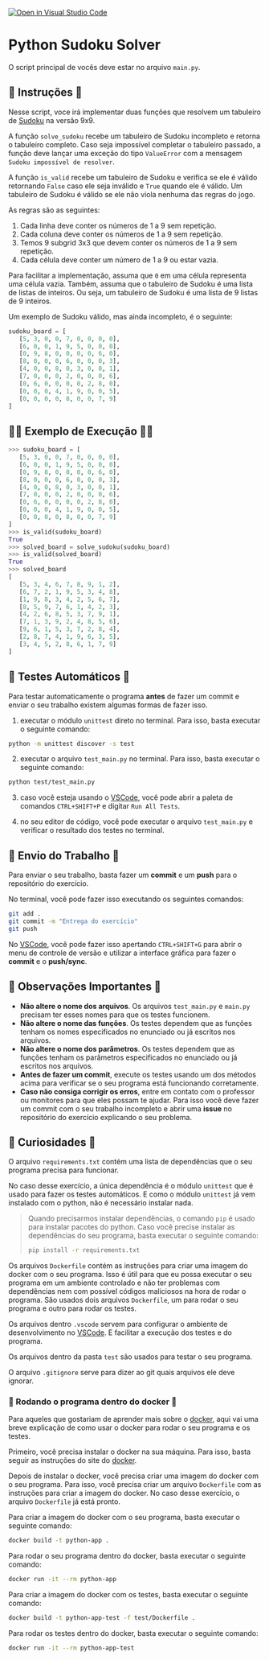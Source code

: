 [![Open in Visual Studio Code](https://classroom.github.com/assets/open-in-vscode-718a45dd9cf7e7f842a935f5ebbe5719a5e09af4491e668f4dbf3b35d5cca122.svg)](https://classroom.github.com/online_ide?assignment_repo_id=11220031&assignment_repo_type=AssignmentRepo)
# Python Sudoku Solver

O script principal de vocês deve estar no arquivo `main.py`.

## 📝 Instruções 📝

Nesse script, voce irá implementar duas funções que resolvem um tabuleiro de [Sudoku](https://pt.wikipedia.org/wiki/Sudoku) na versão 9x9.

A função `solve_sudoku` recebe um tabuleiro de Sudoku incompleto e retorna o tabuleiro completo.
Caso seja impossível completar o tabuleiro passado, a função deve lançar uma exceção do tipo `ValueError` com a mensagem `Sudoku impossível de resolver`.

A função `is_valid` recebe um tabuleiro de Sudoku e verifica se ele é válido retornando `False` caso ele seja inválido e `True` quando ele é válido.
Um tabuleiro de Sudoku é válido se ele não viola nenhuma das regras do jogo.

As regras são as seguintes:

1. Cada linha deve conter os números de 1 a 9 sem repetição.
2. Cada coluna deve conter os números de 1 a 9 sem repetição.
3. Temos 9 subgrid 3x3 que devem conter os números de 1 a 9 sem repetição.
4. Cada célula deve conter um número de 1 a 9 ou estar vazia.

Para facilitar a implementação, assuma que `0` em uma célula representa uma célula vazia.
Também, assuma que o tabuleiro de Sudoku é uma lista de listas de inteiros.
Ou seja, um tabuleiro de Sudoku é uma lista de 9 listas de 9 inteiros.

Um exemplo de Sudoku válido, mas ainda incompleto, é o seguinte:

```python
sudoku_board = [
   [5, 3, 0, 0, 7, 0, 0, 0, 0],
   [6, 0, 0, 1, 9, 5, 0, 0, 0],
   [0, 9, 8, 0, 0, 0, 0, 6, 0],
   [8, 0, 0, 0, 6, 0, 0, 0, 3],
   [4, 0, 0, 8, 0, 3, 0, 0, 1],
   [7, 0, 0, 0, 2, 0, 0, 0, 6],
   [0, 6, 0, 0, 0, 0, 2, 8, 0],
   [0, 0, 0, 4, 1, 9, 0, 0, 5],
   [0, 0, 0, 0, 8, 0, 0, 7, 9]
]
```

## 🧑‍💻 Exemplo de Execução 🧑‍💻

```python
>>> sudoku_board = [
   [5, 3, 0, 0, 7, 0, 0, 0, 0],
   [6, 0, 0, 1, 9, 5, 0, 0, 0],
   [0, 9, 8, 0, 0, 0, 0, 6, 0],
   [8, 0, 0, 0, 6, 0, 0, 0, 3],
   [4, 0, 0, 8, 0, 3, 0, 0, 1],
   [7, 0, 0, 0, 2, 0, 0, 0, 6],
   [0, 6, 0, 0, 0, 0, 2, 8, 0],
   [0, 0, 0, 4, 1, 9, 0, 0, 5],
   [0, 0, 0, 0, 8, 0, 0, 7, 9]
]
>>> is_valid(sudoku_board)
True
>>> solved_board = solve_sudoku(sudoku_board)
>>> is_valid(solved_board)
True
>>> solved_board
[
   [5, 3, 4, 6, 7, 8, 9, 1, 2],
   [6, 7, 2, 1, 9, 5, 3, 4, 8],
   [1, 9, 8, 3, 4, 2, 5, 6, 7],
   [8, 5, 9, 7, 6, 1, 4, 2, 3],
   [4, 2, 6, 8, 5, 3, 7, 9, 1],
   [7, 1, 3, 9, 2, 4, 8, 5, 6],
   [9, 6, 1, 5, 3, 7, 2, 8, 4],
   [2, 8, 7, 4, 1, 9, 6, 3, 5],
   [3, 4, 5, 2, 8, 6, 1, 7, 9]
]
```

## 🧪 Testes Automáticos 🧪

Para testar automaticamente o programa **antes** de fazer um commit e enviar o seu trabalho existem algumas formas de fazer isso.

1. executar o módulo `unittest` direto no terminal.
   Para isso, basta executar o seguinte comando:

```bash
python -m unittest discover -s test
```

2. executar o arquivo `test_main.py` no terminal.
   Para isso, basta executar o seguinte comando:

```bash
python test/test_main.py
```

3. caso você esteja usando o [VSCode](https://code.visualstudio.com/), você pode abrir a paleta de comandos `CTRL+SHIFT+P` e digitar `Run All Tests`.

4. no seu editor de código, você pode executar o arquivo `test_main.py` e verificar o resultado dos testes no terminal.

## 👋 Envio do Trabalho 👋

Para enviar o seu trabalho, basta fazer um **commit** e um **push** para o repositório do exercício.

No terminal, você pode fazer isso executando os seguintes comandos:

```bash
git add .
git commit -m "Entrega do exercício"
git push
```

No [VSCode](https://code.visualstudio.com/), você pode fazer isso apertando `CTRL+SHIFT+G` para abrir o menu de controle de versão e utilizar a interface gráfica para fazer o **commit** e o **push/sync**.

## 🤖 Observações Importantes 🤖

- **Não altere o nome dos arquivos**. Os arquivos `test_main.py` e `main.py` precisam ter esses nomes para que os testes funcionem.
- **Não altere o nome das funções**. Os testes dependem que as funções tenham os nomes especificados no enunciado ou já escritos nos arquivos.
- **Não altere o nome dos parâmetros**. Os testes dependem que as funções tenham os parâmetros especificados no enunciado ou já escritos nos arquivos.
- **Antes de fazer um commit**, execute os testes usando um dos métodos acima para verificar se o seu programa está funcionando corretamente.
- **Caso não consiga corrigir os erros**, entre em contato com o professor ou monitores para que eles possam te ajudar.
  Para isso você deve fazer um commit com o seu trabalho incompleto e abrir uma **issue** no repositório do exercício explicando o seu problema.

## 👀 Curiosidades 👀

O arquivo `requirements.txt` contém uma lista de dependências que o seu programa precisa para funcionar.

No caso desse exercício, a única dependência é o módulo `unittest` que é usado para fazer os testes automáticos.
E como o módulo `unittest` já vem instalado com o python, não é necessário instalar nada.

> Quando precisarmos instalar dependências, o comando `pip` é usado para instalar pacotes do python.
> Caso você precise instalar as dependências do seu programa, basta executar o seguinte comando:
>
> ```bash
> pip install -r requirements.txt
> ```

Os arquivos `Dockerfile` contém as instruções para criar uma imagem do docker com o seu programa.
Isso é útil para que eu possa executar o seu programa em um ambiente controlado e não ter problemas com dependências nem com possível códigos maliciosos na hora de rodar o programa.
São usados dois arquivos `Dockerfile`, um para rodar o seu programa e outro para rodar os testes.

Os arquivos dentro `.vscode` servem para configurar o ambiente de desenvolvimento no [VSCode](https://code.visualstudio.com/).
E facilitar a execução dos testes e do programa.

Os arquivos dentro da pasta `test` são usados para testar o seu programa.

O arquivo `.gitignore` serve para dizer ao git quais arquivos ele deve ignorar.

### :whale: Rodando o programa dentro do docker :whale:

Para aqueles que gostariam de aprender mais sobre o [docker](https://www.docker.com/), aqui vai uma breve explicação de como usar o docker para rodar o seu programa e os testes.

Primeiro, você precisa instalar o docker na sua máquina.
Para isso, basta seguir as instruções do site do [docker](https://docs.docker.com/get-docker/).

Depois de instalar o docker, você precisa criar uma imagem do docker com o seu programa.
Para isso, você precisa criar um arquivo `Dockerfile` com as instruções para criar a imagem do docker.
No caso desse exercício, o arquivo `Dockerfile` já está pronto.

Para criar a imagem do docker com o seu programa, basta executar o seguinte comando:

```bash
docker build -t python-app .
```

Para rodar o seu programa dentro do docker, basta executar o seguinte comando:

```bash
docker run -it --rm python-app
```

Para criar a imagem do docker com os testes, basta executar o seguinte comando:

```bash
docker build -t python-app-test -f test/Dockerfile .
```

Para rodar os testes dentro do docker, basta executar o seguinte comando:

```bash
docker run -it --rm python-app-test
```
